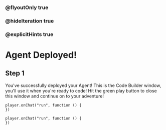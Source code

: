 ### @flyoutOnly true
### @hideIteration true
### @explicitHints true

# Agent Deployed!

## Step 1
You've successfully deployed your Agent! This is the Code Builder window, you'll use it when you're ready to code! Hit the green play button to close this window and continue on to your adventure!

```ghost
player.onChat("run", function () {
})
```
```template
player.onChat("run", function () {
})
```
```package
```
